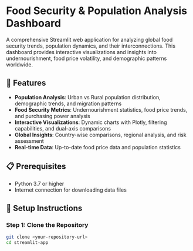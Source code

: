 # Food Security & Population Analysis Dashboard

A comprehensive Streamlit web application for analyzing global food security trends, population dynamics, and their interconnections. This dashboard provides interactive visualizations and insights into undernourishment, food price volatility, and demographic patterns worldwide.

## 🌟 Features

- **Population Analysis**: Urban vs Rural population distribution, demographic trends, and migration patterns
- **Food Security Metrics**: Undernourishment statistics, food price trends, and purchasing power analysis
- **Interactive Visualizations**: Dynamic charts with Plotly, filtering capabilities, and dual-axis comparisons
- **Global Insights**: Country-wise comparisons, regional analysis, and risk assessment
- **Real-time Data**: Up-to-date food price data and population statistics

## 📋 Prerequisites

- Python 3.7 or higher
- Internet connection for downloading data files

## 🚀 Setup Instructions

### Step 1: Clone the Repository
```bash
git clone <your-repository-url>
cd streamlit-app